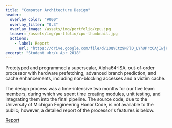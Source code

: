 ```yaml
---
title: "Computer Architecture Design"
header:
  overlay_color: "#000"
  overlay_filter: "0.3"
  overlay_image: /assets/img/portfolio/cpu.jpg
  teaser: /assets/img/portfolio/cpu-thumbnail.jpg
  actions:
    - label: Report
      url: "https://drive.google.com/file/d/1OQVCtz9N7lD_LYhUPrcOAjIwjPcndfrq/view?usp=sharing"
excerpt: "Student <br/> Apr 2018"
---
```


Prototyped and programmed a superscalar, Alpha64-ISA, out-of-order processor
with hardware prefetching, advanced branch prediction, and cache enhancements,
including non-blocking accesses and a victim cache.

The design process was a time-intensive two months for our five team members,
during which we spent time creating modules, unit testing, and integrating them
into the final pipeline. The source code, due to the University of Michigan
Engineering Honor Code, is not available to the public; however, a detailed
report of the processor's features is below.

<a class="btn btn--primary" target="_blank" href="">Report</a>
